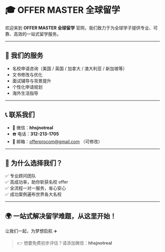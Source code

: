 # 🎓 OFFER MASTER 全球留学

欢迎来到 **OFFER MASTER 全球留学** 官网，我们致力于为全球学子提供专业、可靠、高效的一站式留学服务。

---

## 🌟 我们的服务

- 名校申请咨询（美国 / 英国 / 加拿大 / 澳大利亚 / 新加坡等）
- 文书修改与优化
- 面试辅导与背景提升
- 个性化申请规划
- 海外生活指导

---

## 📞 联系我们

- 📱 微信：**hhsjnotreal**
- ☎️ 电话：**312-213-1705**
- 📧 邮箱：offerprocom@gmail.com （可修改）

---

## 🧭 为什么选择我们？

✅ 专业顾问团队  
✅ 高成功率，助你斩获名校 offer  
✅ 全流程一对一服务，省心安心  
✅ 成功案例遍布世界各大名校

---

## 🌍 一站式解决留学难题，从这里开始！

让我们一起，为梦想启航 ✈️

> 👉 想要免费初步评估？请添加微信：**hhsjnotreal**
